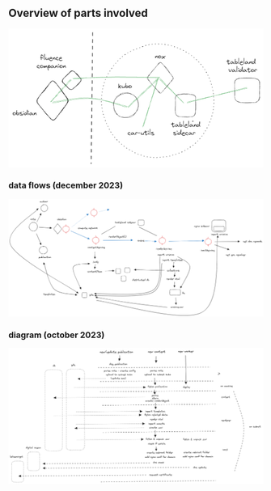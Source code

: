 ## Overview of parts involved 

![arch](./devops/drawings/dsg-architecture.png)

### data flows (december 2023)

![arch](./devops/drawings/DSG2.png)

### diagram (october 2023) 

![arch](./devops/drawings/DSG.png)

